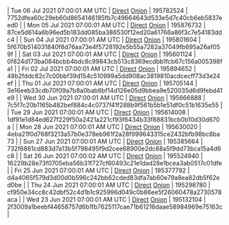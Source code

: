 | Tue 06 Jul 2021 07:00:01 AM UTC | [Direct](https://oshi.at/qHJEuw) [Onion](http://oshiatwowvdbshka.onion/qHJEuw) | 195782524 | 7752dfea60c29eb60d8654146185fb7c49664643d533e5d7c40cb6eb5837eed0 | 
| Mon 05 Jul 2021 07:00:01 AM UTC | [Direct](https://oshi.at/DvhsJe) [Onion](http://oshiatwowvdbshka.onion/DvhsJe) | 195876732 | 87ce5d614a6b96ed5b183dd085ba386530f12ed20a61766a86f3c7e54183ddc4 | 
| Sun 04 Jul 2021 07:00:01 AM UTC | [Direct](https://oshi.at/fMXAJd) [Onion](http://oshiatwowvdbshka.onion/fMXAJd) | 195801604 | 5f670b514031840f8d76aa73e4f5728192e5b55a7282a37049fb695a26af059f | 
| Sat 03 Jul 2021 07:00:01 AM UTC | [Direct](https://oshi.at/FiSRom) [Onion](http://oshiatwowvdbshka.onion/FiSRom) | 195601124 | 0f824d173ba084bcbb4bdc8c99843cb513c8369ecdbb1fcb67c156a005398fa1 | 
| Fri 02 Jul 2021 07:00:01 AM UTC | [Direct](https://oshi.at/gxFbra) [Onion](http://oshiatwowvdbshka.onion/gxFbra) | 195894652 | 48b2fddc82c7c00bbf39d154c510999a5dd908ac3819810acdcecff73d3e24ef | 
| Thu 01 Jul 2021 07:00:01 AM UTC | [Direct](https://oshi.at/hipnYs) [Onion](http://oshiatwowvdbshka.onion/hipnYs) | 195705144 | 3e16eeb33cdb70f09a7b8a0bab6bf14d126e05d9bbea9e520035d6d9febd41e9 | 
| Wed 30 Jun 2021 07:00:01 AM UTC | [Direct](https://oshi.at/qHEjyX) [Onion](http://oshiatwowvdbshka.onion/qHEjyX) | 195666888 | 7c5f7c20b1165b482bef884c4c0737f41f288b9f561b5b1e51df0c51b1635e55 | 
| Tue 29 Jun 2021 07:00:01 AM UTC | [Direct](https://oshi.at/fMTSMC) [Onion](http://oshiatwowvdbshka.onion/fMTSMC) | 195614008 | 1df91e1d84ed627f229f50a2421a221cf93f6434b33f88831bcb0b10d30d670a | 
| Mon 28 Jun 2021 07:00:01 AM UTC | [Direct](https://oshi.at/tgZFKK) [Onion](http://oshiatwowvdbshka.onion/tgZFKK) | 195630020 | 4eba21f0d768f3213a57b0e378eb961f2a28f999643315ce2432bfb98bc8ba73 | 
| Sun 27 Jun 2021 07:00:01 AM UTC | [Direct](https://oshi.at/gfjteh) [Onion](http://oshiatwowvdbshka.onion/gfjteh) | 195385664 | 732f6861cd883d7a13b5f798495f9d2cee68900e2dc88a5f9dd73bca15a4d6c8 | 
| Sat 26 Jun 2021 07:00:02 AM UTC | [Direct](https://oshi.at/gQTELU) [Onion](http://oshiatwowvdbshka.onion/gQTELU) | 195524940 | 16229b28e73f0705eba56b31f727cf60493c21e1dad28e1bcea3ab0517c01dfe | 
| Fri 25 Jun 2021 07:00:01 AM UTC | [Direct](https://oshi.at/ksqLTR) [Onion](http://oshiatwowvdbshka.onion/ksqLTR) | 195377792 | d4a4065f579d3d00d0b596c242bb62cded83dfa7ab60e79a8ea82db5f62ed0be | 
| Thu 24 Jun 2021 07:00:01 AM UTC | [Direct](https://oshi.at/xMwzRW) [Onion](http://oshiatwowvdbshka.onion/xMwzRW) | 195298780 | cf950e34cc8c42dbf52c4d1b1c925996d049c0b86ee5f26060478a2730578aca | 
| Wed 23 Jun 2021 07:00:01 AM UTC | [Direct](https://oshi.at/vYJSpg) [Onion](http://oshiatwowvdbshka.onion/vYJSpg) | 195132104 | 2f3009a1beebf44658757d6b1fb7625117cae71b61216daae58984969e75163c | 
